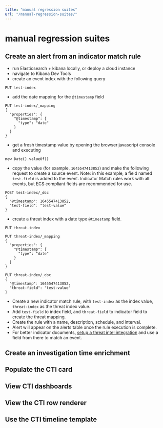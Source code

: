 ```yaml
---
title: "manual regression suites"
url: "/manual-regression-suites/"
---
```

# manual regression suites

## Create an alert from an indicator match rule
- run Elasticsearch + kibana locally, or deploy a cloud instance
- navigate to Kibana Dev Tools
- create an event index with the following query

```
PUT test-index
```

- add the date mapping for the `@timestamp` field

```
PUT test-index/_mapping
{
  "properties": {
    "@timestamp": {
      "type": "date"
    }
  }
}
```
- get a fresh timestamp value by opening the browser javascript console and executing 

```
new Date().valueOf()
```

- copy the value (for example, `1645547413852`) and make the following request to create a source event. 
Note: in this example, a field named `test-field` is added to the event. Indicator Match rules work with all events, but ECS compliant fields are recommended for use.

```
POST test-index/_doc
{
  "@timestamp": 1645547413852,
  "test-field": "test-value"
}
```

- create a threat index with a date type `@timestamp` field.

```
PUT threat-index

PUT threat-index/_mapping
{
  "properties": {
    "@timestamp": {
      "type": "date"
    }
  }
}

PUT threat-index/_doc
{
  "@timestamp": 1645547413852,
  "threat-field": "test-value"
}
```

- Create a new indicator match rule, with `test-index` as the index value, `threat-index` as the threat index value.
- Add `test-field` to index field, and `threat-field` to indicator field to create the threat mapping.
- Create the rule with a name, description, schedule, and interval. 
- Alert will appear on the alerts table once the rule execution is complete.
- For better indicator documents, [setup a threat intel integration](#setting-up-fleet-threat-integrations) and use a field from there to match an event.
  


## Create an investigation time enrichment

## Populate the CTI card

## View CTI dashboards

## View the CTI row renderer

## Use the CTI timeline template
